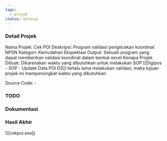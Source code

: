 ```yaml
---
tags:
  - projek
status: Selesai
---
```

### Detail Projek

Nama Projek: Cek POI
Deskripsi:  Program validasi pengecekan koordinat NPSN
Kategori: Kemudahan
Ekspektasi Output: Sebuah program yang dapat memberikan validasi koordinat dalam bentuk excel
Kenapa Projek Dibuat: Dikarenakan waktu yang dibutuhkan untuk melakukan SOP [[Digipos - SOP - Update Data POI DS]] terlalu lama melakukan validasi, maka tujuan projek ini mempersingkat waktu yang dibutuhkan

Source Code: -
### TODO

### Dokumentasi

### Hasil Akhir

![[cekpoi.exe]]